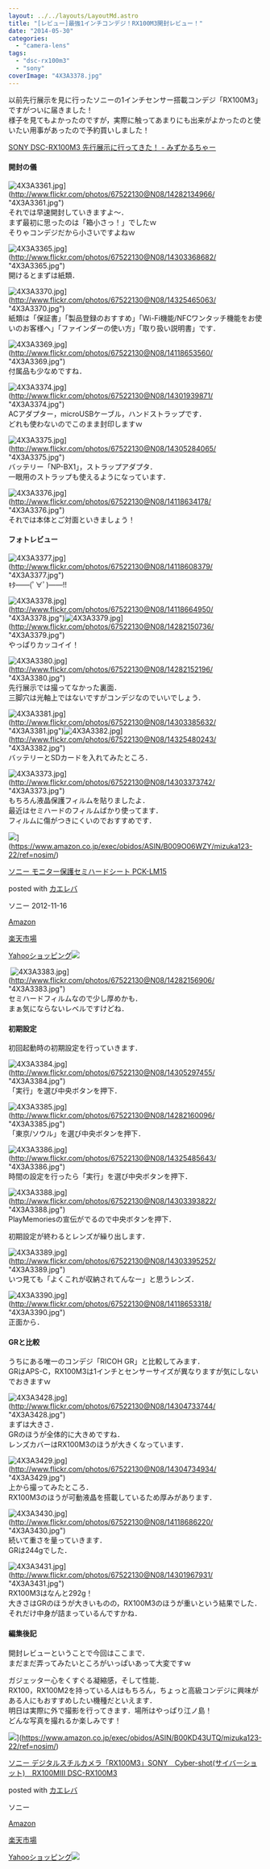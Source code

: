 ```yaml
---
layout: ../../layouts/LayoutMd.astro
title: "[レビュー]最強1インチコンデジ！RX100M3開封レビュー！"
date: "2014-05-30"
categories: 
  - "camera-lens"
tags: 
  - "dsc-rx100m3"
  - "sony"
coverImage: "4X3A3378.jpg"
---
```


以前先行展示を見に行ったソニーの1インチセンサー搭載コンデジ「RX100M3」ですがついに届きました！  
様子を見てもよかったのですが，実際に触ってあまりにも出来がよかったのと使いたい用事があったので予約買いしました！

[SONY DSC\-RX100M3 先行展示に行ってきた！ \- みずかるちゃー](https://mizuka123.net/archive/5572/)

#### 開封の儀

![4X3A3361.jpg](/archive/images/14282134966_553023c852_b.jpg)](http://www.flickr.com/photos/67522130@N08/14282134966/ "4X3A3361.jpg")  
それでは早速開封していきますよ～．  
まず最初に思ったのは「箱小さっ！」でしたｗ  
そりゃコンデジだから小さいですよねｗ

![4X3A3365.jpg](/archive/images/14303368682_152cdb710d_b.jpg)](http://www.flickr.com/photos/67522130@N08/14303368682/ "4X3A3365.jpg")  
開けるとまずは紙類．

![4X3A3370.jpg](/archive/images/14325465063_c22013e656_b.jpg)](http://www.flickr.com/photos/67522130@N08/14325465063/ "4X3A3370.jpg")  
紙類は「保証書」「製品登録のおすすめ」「Wi-Fi機能/NFCワンタッチ機能をお使いのお客様へ」「ファインダーの使い方」「取り扱い説明書」です．

![4X3A3369.jpg](/archive/images/14118653560_99fccd81b3_b.jpg)](http://www.flickr.com/photos/67522130@N08/14118653560/ "4X3A3369.jpg")  
付属品も少なめですね．

![4X3A3374.jpg](/archive/images/14301939871_4acf049ba5_b.jpg)](http://www.flickr.com/photos/67522130@N08/14301939871/ "4X3A3374.jpg")  
ACアダプター，microUSBケーブル，ハンドストラップです．  
どれも使わないのでこのまま封印しますｗ

![4X3A3375.jpg](/archive/images/14305284065_801210df80_b.jpg)](http://www.flickr.com/photos/67522130@N08/14305284065/ "4X3A3375.jpg")  
バッテリー「NP-BX1」，ストラップアダプタ．  
一眼用のストラップも使えるようになっています．

![4X3A3376.jpg](/archive/images/14118634178_c023e67c31_b.jpg)](http://www.flickr.com/photos/67522130@N08/14118634178/ "4X3A3376.jpg")  
それでは本体とご対面といきましょう！

#### フォトレビュー

![4X3A3377.jpg](/archive/images/14118608379_a4962a8181_b.jpg)](http://www.flickr.com/photos/67522130@N08/14118608379/ "4X3A3377.jpg")  
ｷﾀ――(ﾟ∀ﾟ)――!!

![4X3A3378.jpg](/archive/images/14118664950_7aaa07f08f_b.jpg)](http://www.flickr.com/photos/67522130@N08/14118664950/ "4X3A3378.jpg")![4X3A3379.jpg](/archive/images/14282150736_54288f5049_b.jpg)](http://www.flickr.com/photos/67522130@N08/14282150736/ "4X3A3379.jpg")  
やっぱりカッコイイ！

![4X3A3380.jpg](/archive/images/14282152196_a6be2c3516_b.jpg)](http://www.flickr.com/photos/67522130@N08/14282152196/ "4X3A3380.jpg")  
先行展示では撮ってなかった裏面．  
三脚穴は光軸上ではないですがコンデジなのでいいでしょう．

![4X3A3381.jpg](/archive/images/14303385632_8d026a83f7_b.jpg)](http://www.flickr.com/photos/67522130@N08/14303385632/ "4X3A3381.jpg")![4X3A3382.jpg](/archive/images/14325480243_42bdaf2699_b.jpg)](http://www.flickr.com/photos/67522130@N08/14325480243/ "4X3A3382.jpg")  
バッテリーとSDカードを入れてみたところ．

![4X3A3373.jpg](/archive/images/14303373742_d57a565453_b.jpg)](http://www.flickr.com/photos/67522130@N08/14303373742/ "4X3A3373.jpg")  
もちろん液晶保護フィルムを貼りましたよ．  
最近はセミハードのフィルムばかり使ってます．  
フィルムに傷がつきにくいのでおすすめです．

![](/archive/images/31hVtl6Sc1L._SL160_.jpg)](https://www.amazon.co.jp/exec/obidos/ASIN/B009O06WZY/mizuka123-22/ref=nosim/)

[ソニー モニター保護セミハードシート PCK-LM15](https://www.amazon.co.jp/exec/obidos/ASIN/B009O06WZY/mizuka123-22/ref=nosim/)

posted with [カエレバ](http://kaereba.com)

ソニー 2012-11-16

[Amazon](http://www.amazon.co.jp/gp/search?keywords=%83%5C%83j%81%5B%20%83%82%83j%83%5E%81%5B%95%DB%8C%EC%83Z%83%7E%83n%81%5B%83h%83V%81%5B%83g%20PCK-LM15&__mk_ja_JP=%83J%83%5E%83J%83i&tag=mizuka123-22 "アマゾン")

[楽天市場](http://hb.afl.rakuten.co.jp/hgc/032b53ee.4b34c5ee.0f4a541e.f440145e/?pc=http%3A%2F%2Fsearch.rakuten.co.jp%2Fsearch%2Fmall%2F%25E3%2582%25BD%25E3%2583%258B%25E3%2583%25BC%2520%25E3%2583%25A2%25E3%2583%258B%25E3%2582%25BF%25E3%2583%25BC%25E4%25BF%259D%25E8%25AD%25B7%25E3%2582%25BB%25E3%2583%259F%25E3%2583%258F%25E3%2583%25BC%25E3%2583%2589%25E3%2582%25B7%25E3%2583%25BC%25E3%2583%2588%2520PCK-LM15%2F-%2Ff.1-p.1-s.1-sf.0-st.A-v.2%3Fx%3D0%26scid%3Daf_ich_link_urltxt%26m%3Dhttp%3A%2F%2Fm.rakuten.co.jp%2F "楽天市場")

[Yahooショッピング![](//ad.jp.ap.valuecommerce.com/servlet/gifbanner?sid=3066752&pid=881990642)](//ck.jp.ap.valuecommerce.com/servlet/referral?sid=3066752&pid=881990642&vc_url=http%3A%2F%2Fshopping.search.yahoo.co.jp%2Fsearch%3FuIv%3Don%26ei%3DUTF-8%26tab_ex%3Dcommerce%26slider%3D0%26va%3D%25E3%2582%25BD%25E3%2583%258B%25E3%2583%25BC%2520%25E3%2583%25A2%25E3%2583%258B%25E3%2582%25BF%25E3%2583%25BC%25E4%25BF%259D%25E8%25AD%25B7%25E3%2582%25BB%25E3%2583%259F%25E3%2583%258F%25E3%2583%25BC%25E3%2583%2589%25E3%2582%25B7%25E3%2583%25BC%25E3%2583%2588%2520PCK-LM15 "Yahooショッピング")

 ![4X3A3383.jpg](/archive/images/14282156906_5482ab87a7_b.jpg)](http://www.flickr.com/photos/67522130@N08/14282156906/ "4X3A3383.jpg")  
セミハードフィルムなので少し厚めかも．  
まぁ気にならないレベルですけどね．

#### 初期設定

初回起動時の初期設定を行っていきます．

![4X3A3384.jpg](/archive/images/14305297455_d26d279450_b.jpg)](http://www.flickr.com/photos/67522130@N08/14305297455/ "4X3A3384.jpg")  
「実行」を選び中央ボタンを押下．

![4X3A3385.jpg](/archive/images/14282160096_b981c3fb77_b.jpg)](http://www.flickr.com/photos/67522130@N08/14282160096/ "4X3A3385.jpg")  
「東京/ソウル」を選び中央ボタンを押下．

![4X3A3386.jpg](/archive/images/14325485643_6dfb528ebd_b.jpg)](http://www.flickr.com/photos/67522130@N08/14325485643/ "4X3A3386.jpg")  
時間の設定を行ったら「実行」を選び中央ボタンを押下．

![4X3A3388.jpg](/archive/images/14303393822_4953515694_b.jpg)](http://www.flickr.com/photos/67522130@N08/14303393822/ "4X3A3388.jpg")  
PlayMemoriesの宣伝がでるので中央ボタンを押下．

初期設定が終わるとレンズが繰り出します．

![4X3A3389.jpg](/archive/images/14303395252_661b25f87f_b.jpg)](http://www.flickr.com/photos/67522130@N08/14303395252/ "4X3A3389.jpg")  
いつ見ても「よくこれが収納されてんなー」と思うレンズ．

![4X3A3390.jpg](/archive/images/14118653318_a681a44a17_b.jpg)](http://www.flickr.com/photos/67522130@N08/14118653318/ "4X3A3390.jpg")  
正面から．

#### GRと比較

うちにある唯一のコンデジ「RICOH GR」と比較してみます．  
GRはAPS-C，RX100M3は1インチとセンサーサイズが異なりますが気にしないでおきますｗ

![4X3A3428.jpg](/archive/images/14304733744_77e9c82099_b.jpg)](http://www.flickr.com/photos/67522130@N08/14304733744/ "4X3A3428.jpg")  
まずは大きさ．  
GRのほうが全体的に大きめですね．  
レンズカバーはRX100M3のほうが大きくなっています．

![4X3A3429.jpg](/archive/images/14304734934_907a9fec06_b.jpg)](http://www.flickr.com/photos/67522130@N08/14304734934/ "4X3A3429.jpg")  
上から撮ってみたところ．  
RX100M3のほうが可動液晶を搭載しているため厚みがあります．

![4X3A3430.jpg](/archive/images/14118686220_23442dd690_b.jpg)](http://www.flickr.com/photos/67522130@N08/14118686220/ "4X3A3430.jpg")  
続いて重さを量っていきます．  
GRは244gでした．

![4X3A3431.jpg](/archive/images/14301967931_b6a490328d_b.jpg)](http://www.flickr.com/photos/67522130@N08/14301967931/ "4X3A3431.jpg")  
RX100M3はなんと292g！  
大きさはGRのほうが大きいものの，RX100M3のほうが重いという結果でした．  
それだけ中身が詰まっているんですかね．

#### 編集後記

開封レビューということで今回はここまで．  
まだまだ弄ってみたいところがいっぱいあって大変ですｗ

ガジェッター心をくすぐる凝縮感，そして性能．  
RX100，RX100M2を持っている人はもちろん，ちょっと高級コンデジに興味がある人にもおすすめしたい機種だといえます．  
明日は実際に外で撮影を行ってきます．場所はやっぱり江ノ島！  
どんな写真を撮れるか楽しみです！

![](/archive/images/31WS35Hj9oL._SL160_.jpg)](https://www.amazon.co.jp/exec/obidos/ASIN/B00KD43UTQ/mizuka123-22/ref=nosim/)

[ソニー デジタルスチルカメラ「RX100M3」SONY　Cyber-shot(サイバーショット)　RX100MIII DSC-RX100M3](https://www.amazon.co.jp/exec/obidos/ASIN/B00KD43UTQ/mizuka123-22/ref=nosim/)

posted with [カエレバ](http://kaereba.com)

ソニー

[Amazon](http://www.amazon.co.jp/gp/search?keywords=%83%5C%83j%81%5B%20%83f%83W%83%5E%83%8B%83X%83%60%83%8B%83J%83%81%83%89%81uRX100M3%81vSONY%81%40Cyber-shot%28%83T%83C%83o%81%5B%83V%83%87%83b%83g%29%81%40RX100MIII%20DSC-RX100M3&__mk_ja_JP=%83J%83%5E%83J%83i&tag=mizuka123-22 "アマゾン")

[楽天市場](http://hb.afl.rakuten.co.jp/hgc/032b53ee.4b34c5ee.0f4a541e.f440145e/?pc=http%3A%2F%2Fsearch.rakuten.co.jp%2Fsearch%2Fmall%2F%25E3%2582%25BD%25E3%2583%258B%25E3%2583%25BC%2520%25E3%2583%2587%25E3%2582%25B8%25E3%2582%25BF%25E3%2583%25AB%25E3%2582%25B9%25E3%2583%2581%25E3%2583%25AB%25E3%2582%25AB%25E3%2583%25A1%25E3%2583%25A9%25E3%2580%258CRX100M3%25E3%2580%258DSONY%25E3%2580%2580Cyber-shot%2528%25E3%2582%25B5%25E3%2582%25A4%25E3%2583%2590%25E3%2583%25BC%25E3%2582%25B7%25E3%2583%25A7%25E3%2583%2583%25E3%2583%2588%2529%25E3%2580%2580RX100MIII%2520DSC-RX100M3%2F-%2Ff.1-p.1-s.1-sf.0-st.A-v.2%3Fx%3D0%26scid%3Daf_ich_link_urltxt%26m%3Dhttp%3A%2F%2Fm.rakuten.co.jp%2F "楽天市場")

[Yahooショッピング![](//ad.jp.ap.valuecommerce.com/servlet/gifbanner?sid=3066752&pid=881990642)](//ck.jp.ap.valuecommerce.com/servlet/referral?sid=3066752&pid=881990642&vc_url=http%3A%2F%2Fshopping.search.yahoo.co.jp%2Fsearch%3FuIv%3Don%26ei%3DUTF-8%26tab_ex%3Dcommerce%26slider%3D0%26va%3D%25E3%2582%25BD%25E3%2583%258B%25E3%2583%25BC%2520%25E3%2583%2587%25E3%2582%25B8%25E3%2582%25BF%25E3%2583%25AB%25E3%2582%25B9%25E3%2583%2581%25E3%2583%25AB%25E3%2582%25AB%25E3%2583%25A1%25E3%2583%25A9%25E3%2580%258CRX100M3%25E3%2580%258DSONY%25E3%2580%2580Cyber-shot%2528%25E3%2582%25B5%25E3%2582%25A4%25E3%2583%2590%25E3%2583%25BC%25E3%2582%25B7%25E3%2583%25A7%25E3%2583%2583%25E3%2583%2588%2529%25E3%2580%2580RX100MIII%2520DSC-RX100M3 "Yahooショッピング")
